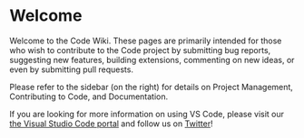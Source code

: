 # Welcome

Welcome to the Code Wiki. These pages are primarily intended for those who wish to contribute to the Code project by submitting bug reports, suggesting new features, building extensions, commenting on new ideas, or even by submitting pull requests.

Please refer to the sidebar (on the right) for details on Project Management, Contributing to Code, and Documentation.

If you are looking for more information on using VS Code, please visit our [the Visual Studio Code portal](http://code.visualstudio.com) and follow us on [Twitter](https://twitter.com/code)!